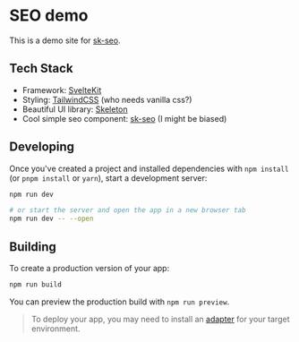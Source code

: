 # SEO demo

This is a demo site for [sk-seo](https://github.com/TheDahoom/sk-seo). 

## Tech Stack
- Framework: [SvelteKit](https://kit.svelte.dev/)
- Styling: [TailwindCSS](https://tailwindcss.com/) (who needs vanilla css?)
- Beautiful UI library: [Skeleton](https://skeleton.dev/)
- Cool simple seo component: [sk-seo](https://github.com/TheDahoom/sk-seo) (I might be biased)


## Developing

Once you've created a project and installed dependencies with `npm install` (or `pnpm install` or `yarn`), start a development server:

```bash
npm run dev

# or start the server and open the app in a new browser tab
npm run dev -- --open
```

## Building

To create a production version of your app:

```bash
npm run build
```

You can preview the production build with `npm run preview`.

> To deploy your app, you may need to install an [adapter](https://kit.svelte.dev/docs/adapters) for your target environment.
